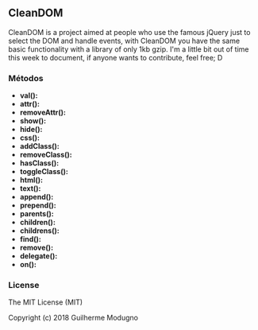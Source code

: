 ## CleanDOM
CleanDOM is a project aimed at people who use the famous jQuery just to select the DOM and handle events, with CleanDOM you have the same basic functionality with a library of only 1kb gzip.
I'm a little bit out of time this week to document, if anyone wants to contribute, feel free; D

### Métodos
- **val():**
- **attr():**
- **removeAttr():**
- **show():**
- **hide():**
- **css():** 
- **addClass():** 
- **removeClass():** 
- **hasClass():** 
- **toggleClass():** 
- **html():** 
- **text():** 
- **append():** 
- **prepend():** 
- **parents():** 
- **children():** 
- **childrens():** 
- **find():** 
- **remove():** 
- **delegate():** 
- **on():** 

### License
The MIT License (MIT)

Copyright (c) 2018 Guilherme Modugno